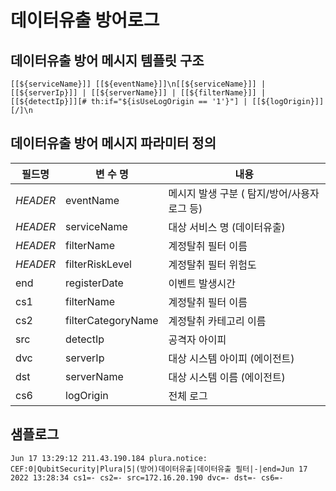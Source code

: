 # 데이터유출 방어로그

## 데이터유출 방어 메시지 템플릿 구조
```
[[${serviceName}]] [[${eventName}]]\n[[${serviceName}]] | [[${serverIp}]] | [[${serverName}]] | [[${filterName}]] | [[${detectIp}]][# th:if="${isUseLogOrigin == '1'}"] | [[${logOrigin}]][/]\n
```

## 데이터유출 방어 메시지 파라미터 정의
|필드명| 변 수 명                       |  내용                                   |
|-----|----------------------------|----------------------------------------|
|_HEADER_ |eventName               | 메시지 발생 구분 ( 탐지/방어/사용자로그 등)|
|_HEADER_ |serviceName             | 대상 서비스 명 (데이터유출)|
|_HEADER_ |filterName              | 계정탈취 필터 이름|
|_HEADER_ |filterRiskLevel         | 계정탈취 필터 위험도|
|end|registerDate                  | 이벤트 발생시간|
|cs1|filterName                    | 계정탈취 필터 이름|
|cs2|filterCategoryName            | 계정탈취 카테고리 이름     |
|src|detectIp                      | 공격자 아이피|
|dvc|serverIp                      | 대상 시스템 아이피 (에이전트)|
|dst|serverName                    | 대상 시스템 이름 (에이전트)|
|cs6|logOrigin                     | 전체 로그            |     

## 샘플로그
```
Jun 17 13:29:12 211.43.190.184 plura.notice: CEF:0|QubitSecurity|Plura|5|(방어)데이터유출|데이터유출 필터|-|end=Jun 17 2022 13:28:34 cs1=- cs2=- src=172.16.20.190 dvc=- dst=- cs6=-
```
